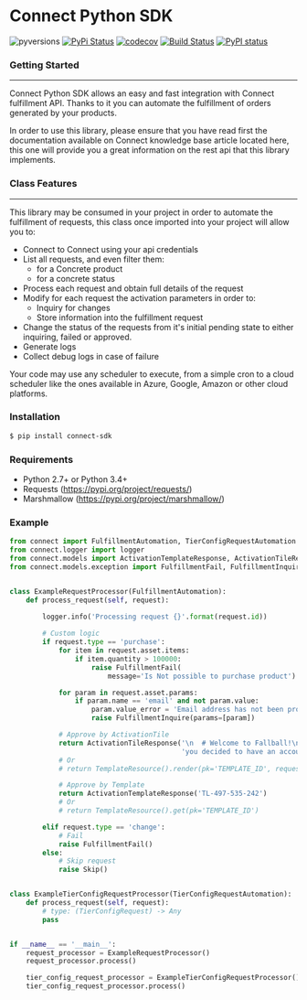 # Connect Python  SDK

![pyversions](https://img.shields.io/pypi/pyversions/connect-sdk.svg)  [![PyPi Status](https://img.shields.io/pypi/v/connect-sdk.svg)](https://pypi.org/project/connect-sdk/) [![codecov](https://codecov.io/gh/ingrammicro/connect-python-sdk/branch/master/graph/badge.svg)](https://codecov.io/gh/ingrammicro/connect-python-sdk) [![Build Status](https://travis-ci.org/ingrammicro/connect-python-sdk.svg?branch=master)](https://travis-ci.org/ingrammicro/connect-python-sdk) [![PyPI status](https://img.shields.io/pypi/status/connect-sdk.svg)](https://pypi.python.org/pypi/connect-sdk/)
### Getting Started
---
Connect Python SDK allows an easy and fast integration with Connect fulfillment API. Thanks to it you can automate the fulfillment of orders generated by your products.

In order to use this library, please ensure that you have read first the documentation available on Connect knowledge base article located here, this one will provide you a great information on the rest api that this library implements.
### Class Features
---
This library may be consumed in your project in order to automate the fulfillment of requests, this class once imported into your project will allow you to:

- Connect to Connect using your api credentials
- List all requests, and even filter them:
    - for a Concrete product
    - for a concrete status
- Process each request and obtain full details of the request
- Modify for each request the activation parameters in order to:
    - Inquiry for changes
    - Store information into the fulfillment request
- Change the status of the requests from it's initial pending state to either inquiring, failed or approved.
- Generate logs
- Collect debug logs in case of failure

Your code may use any scheduler to execute, from a simple cron to a cloud scheduler like the ones available in Azure, Google, Amazon or other cloud platforms.

### Installation

```sh
$ pip install connect-sdk
```

### Requirements
* Python 2.7+ or Python 3.4+
* Requests (https://pypi.org/project/requests/)
* Marshmallow (https://pypi.org/project/marshmallow/)

### Example
```python
from connect import FulfillmentAutomation, TierConfigRequestAutomation
from connect.logger import logger
from connect.models import ActivationTemplateResponse, ActivationTileResponse
from connect.models.exception import FulfillmentFail, FulfillmentInquire, Skip


class ExampleRequestProcessor(FulfillmentAutomation):
    def process_request(self, request):
    
        logger.info('Processing request {}'.format(request.id))

        # Custom logic
        if request.type == 'purchase':
            for item in request.asset.items:
                if item.quantity > 100000:
                    raise FulfillmentFail(
                        message='Is Not possible to purchase product')

            for param in request.asset.params:
                if param.name == 'email' and not param.value:
                    param.value_error = 'Email address has not been provided, please provide one'
                    raise FulfillmentInquire(params=[param])

            # Approve by ActivationTile
            return ActivationTileResponse('\n  # Welcome to Fallball!\n\nYes, '
                                          'you decided to have an account in our amazing service!')
            # Or
            # return TemplateResource().render(pk='TEMPLATE_ID', request_id=request.id)

            # Approve by Template
            return ActivationTemplateResponse('TL-497-535-242')
            # Or
            # return TemplateResource().get(pk='TEMPLATE_ID')

        elif request.type == 'change':
            # Fail
            raise FulfillmentFail()
        else:
            # Skip request
            raise Skip()


class ExampleTierConfigRequestProcessor(TierConfigRequestAutomation):
    def process_request(self, request):
        # type: (TierConfigRequest) -> Any
        pass


if __name__ == '__main__':
    request_processor = ExampleRequestProcessor()
    request_processor.process()

    tier_config_request_processor = ExampleTierConfigRequestProcessor()
    tier_config_request_processor.process()
```

